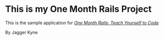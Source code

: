 # This is my One Month Rails Project

This is the sample application for
[*One Month Rails: Teach Yourself to Code*](http://onemonthrails.com)

By Jagger Kyne